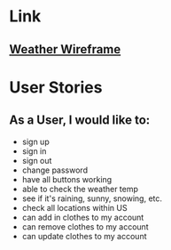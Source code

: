 # Link
## [Weather Wireframe](http://imgur.com/a/ROpMp)

# User Stories

## As a User, I would like to:
  - sign up
  - sign in
  - sign out
  - change password
  - have all buttons working
  - able to check the weather temp
  - see if it's raining, sunny, snowing, etc.
  - check all locations within US
  - can add in clothes to my account
  - can remove clothes to my account
  - can update clothes to my account
